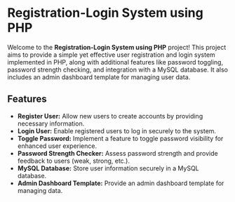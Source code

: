 # Registration-Login System using PHP

Welcome to the **Registration-Login System using PHP** project! This project aims to provide a simple yet effective user registration and login system implemented in PHP, along with additional features like password toggling, password strength checking, and integration with a MySQL database. It also includes an admin dashboard template for managing user data.

## Features

- **Register User:** Allow new users to create accounts by providing necessary information.
- **Login User:** Enable registered users to log in securely to the system.
- **Toggle Password:** Implement a feature to toggle password visibility for enhanced user experience.
- **Password Strength Checker:** Assess password strength and provide feedback to users (weak, strong, etc.).
- **MySQL Database:** Store user information securely in a MySQL database.
- **Admin Dashboard Template:** Provide an admin dashboard template for managing data.
   
